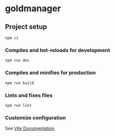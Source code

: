 # goldmanager

## Project setup
```
npm ci
```

### Compiles and hot-reloads for development
```
npm run dev
```

### Compiles and minifies for production
```
npm run build
```

### Lints and fixes files
```
npm run lint
```

### Customize configuration
See [Vite Documentation](https://vitejs.dev/config/).
